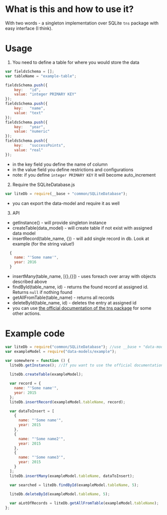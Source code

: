 # What is this and how to use it?

With two words - a singleton implementation over SQLite `tns` package with easy interface (I think).


# Usage
1. You need to define a table for where you would store the data
```javascript
var fieldsSchema = [];
var tableName = "example-table";

fieldsSchema.push({
    key:   "id",
    value: "integer PRIMARY KEY"
});
fieldsSchema.push({
    key:   "name",
    value: "text"
});
fieldsSchema.push({
    key:   "year",
    value: "numeric"
});
fieldsSchema.push({
    key:   "successPoints",
    value: "real"
});
```
* in the key field you define the name of column
* in the value field you define restrictions and configurations
* note: if you define `integer PRIMARY KEY` it will become auto_increment

2. Require the SQLiteDatabase.js
```javascript
var liteDb = require(__base + "common/SQLiteDatabase");
```
* you can export the data-model and require it as well

3. API

* getInstance() - will provide singleton instance
* createTable(data_model) - will create table if not exist with assigned data model
* insertRecord(table_name, {}) - will add single record in db. Look at example (for the string value!)

```javascript
  {
    name: "'Some name'",
    year: 2016
  }
```
  
* insertMany(table_name, [{},{}]) - uses foreach over array with objects described above
* findById(table_name, id) - returns the found record at assigned id. Returns `null` if nothing found
* getAllFromTable(table_name) - returns all records
* deleteById(table_name, id) - deletes the entry at assigned id
* you can use [the official documentation of the tns package](https://github.com/NathanaelA/nativescript-sqlite) for some other actions.

# Example code
```javascript
var liteDb = require("common/SQLiteDatabase"); //use __base + "data-models/example" if you keep this architecture
var exampleModel = require("data-models/example");

var somewhere = function () {
  liteDb.getInstance(); //If you want to use the official documentation api
  
  liteDb.createTable(exampleModel);

  var record = {
    name: "'Some name'",
    year: 2015
  };
  liteDb.insertRecord(exampleModel.tableName, record);

  var dataToInsert = [
    {
      name: "'Some name'",
      year: 2015
    },
    {
      name: "'Some name2'",
      year: 2015
    },
    {
      name: "'Some name3'",
      year: 2015
    }
  ];
  liteDb.insertMany(exampleModel.tableName, dataToInsert);

  var searched = liteDb.findById(exampleModel.tableName, 5);
  
  liteDb.deleteById(exampleModel.tableName, 5);

  var aLotOfRecords = liteDb.getAllFromTable(exampleModel.tableName);
};
```

